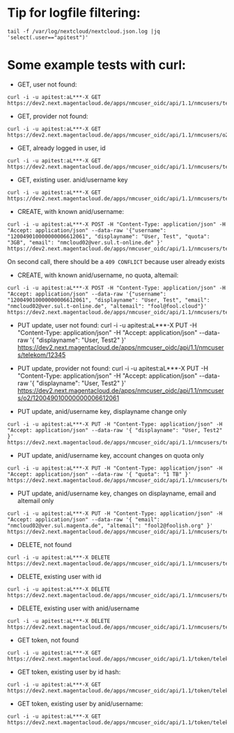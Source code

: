 # Tip for logfile filtering:
```
tail -f /var/log/nextcloud/nextcloud.json.log |jq 'select(.user=="apitest")'
```

# Some example tests with curl:
- GET, user not found:
```
curl -i -u apitest:aL***-X GET https://dev2.next.magentacloud.de/apps/nmcuser_oidc/api/1.1/nmcusers/telekom/12345
```

- GET, provider not found:
```
curl -i -u apitest:aL***-X GET https://dev2.next.magentacloud.de/apps/nmcuser_oidc/api/1.1/nmcusers/o2/2f9cee4eab29cd216733b3ddde2o2c693730131c9fb1b2f6c893e1ec9b8
```

- GET, already logged in user, id
```
curl -i -u apitest:aL***-X GET https://dev2.next.magentacloud.de/apps/nmcuser_oidc/api/1.1/nmcusers/telekom/2f9cee4eab29cd216733b3ddde29ab209ec693730131c9fb1b2f6c893e1ec9b8
```

- GET, existing user. anid/username key
```
curl -i -u apitest:aL***-X GET https://dev2.next.magentacloud.de/apps/nmcuser_oidc/api/1.1/nmcusers/telekom/120049010000000006612061
```

- CREATE, with known anid/username:
```
curl -i -u apitest:aL***-X POST -H "Content-Type: application/json" -H "Accept: application/json" --data-raw '{"username": "120049010000000006612061", "displayname": "User, Test", "quota": "3GB", "email": "nmcloud02@ver.sul.t-online.de" }' https://dev2.next.magentacloud.de/apps/nmcuser_oidc/api/1.1/nmcusers/telekom 
```
On second call, there should be a `409 CONFLICT` because user already exists 

- CREATE, with known anid/username, no quota, altemail:
```
curl -i -u apitest:aL***-X POST -H "Content-Type: application/json" -H "Accept: application/json" --data-raw '{"username": "120049010000000006612061", "displayname": "User, Test", "email": "nmcloud02@ver.sul.t-online.de", "altemail": "fool@fool.cloud"}' https://dev2.next.magentacloud.de/apps/nmcuser_oidc/api/1.1/nmcusers/telekom 
```


- PUT update, user not found:
curl -i -u apitest:aL***-X PUT -H "Content-Type: application/json" -H "Accept: application/json" --data-raw '{ "displayname": "User, Test2" }' https://dev2.next.magentacloud.de/apps/nmcuser_oidc/api/1.1/nmcusers/telekom/12345

- PUT update, provider not found:
curl -i -u apitest:aL***-X PUT -H "Content-Type: application/json" -H "Accept: application/json" --data-raw '{ "displayname": "User, Test2" }' https://dev2.next.magentacloud.de/apps/nmcuser_oidc/api/1.1/nmcusers/o2/120049010000000006612061

- PUT update, anid/username key, displayname change only
```
curl -i -u apitest:aL***-X PUT -H "Content-Type: application/json" -H "Accept: application/json" --data-raw '{ "displayname": "User, Test2" }' https://dev2.next.magentacloud.de/apps/nmcuser_oidc/api/1.1/nmcusers/telekom/120049010000000006612061
```

- PUT update, anid/username key, account changes on quota only
```
curl -i -u apitest:aL***-X PUT -H "Content-Type: application/json" -H "Accept: application/json" --data-raw '{ "quota": "1 TB" }' https://dev2.next.magentacloud.de/apps/nmcuser_oidc/api/1.1/nmcusers/telekom/120049010000000006612061 
```

- PUT update, anid/username key, changes on displayname, email and altemail only
```
curl -i -u apitest:aL***-X PUT -H "Content-Type: application/json" -H "Accept: application/json" --data-raw '{ "email": "nmcloud02@ver.sul.magenta.de", "altemail": "fool2@foolish.org" }' https://dev2.next.magentacloud.de/apps/nmcuser_oidc/api/1.1/nmcusers/telekom/120049010000000006612061 
```


- DELETE, not found
```
curl -i -u apitest:aL***-X DELETE https://dev2.next.magentacloud.de/apps/nmcuser_oidc/api/1.1/nmcusers/telekom/12345
```

- DELETE, existing user with id
```
curl -i -u apitest:aL***-X DELETE https://dev2.next.magentacloud.de/apps/nmcuser_oidc/api/1.1/nmcusers/telekom/2f9cee4eab29cd216733b3ddde29ab209ec693730131c9fb1b2f6c893e1ec9b8
```

- DELETE, existing user with anid/username
```
curl -i -u apitest:aL***-X DELETE https://dev2.next.magentacloud.de/apps/nmcuser_oidc/api/1.1/nmcusers/telekom/120049010000000006612061
```

- GET token, not found
```
curl -i -u apitest:aL***-X GET https://dev2.next.magentacloud.de/apps/nmcuser_oidc/api/1.1/token/telekom/12345
```

- GET token, existing user by id hash:
```
curl -i -u apitest:aL***-X GET https://dev2.next.magentacloud.de/apps/nmcuser_oidc/api/1.1/token/telekom/2f9cee4eab29cd216733b3ddde29ab209ec693730131c9fb1b2f6c893e1ec9b8
```

- GET token, existing user by anid/username:
```
curl -i -u apitest:aL***-X GET https://dev2.next.magentacloud.de/apps/nmcuser_oidc/api/1.1/token/telekom/120049010000000006612061
```